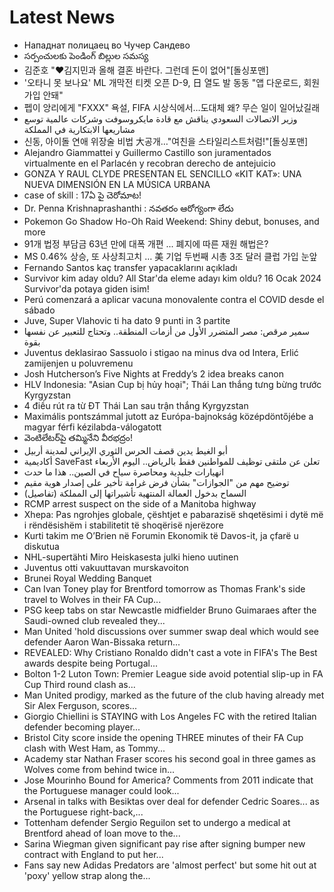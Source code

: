 # Latest News
-  Нападнат полицаец во Чучер Сандево
-  సర్పంచులకు పెండింగ్‌ బిల్లుల సమస్య
-  김준호 "♥김지민과 올해 결혼 바란다. 그런데 돈이 없어"[돌싱포맨]
-  '오타니 못 보나요' ML 개막전 티켓 오픈 D-9, 日 열도 발 동동 "앱 다운로드, 회원가입 안돼"
-  펩이 앙리에게 "FXXX" 욕설, FIFA 시상식에서…도대체 왜? 무슨 일이 일어났길래
-  وزير الاتصالات السعودي يناقش مع قادة مايكروسوفت وشركات عالمية توسع مشاريعها الابتكارية في المملكة
-  신동, 아이돌 연애 위장술 비법 大공개…"여친을 스타일리스트처럼!"[돌싱포맨]
-  Alejandro Giammattei y Guillermo Castillo son juramentados virtualmente en el Parlacén y recobran derecho de antejuicio
-  GONZA Y RAUL CLYDE PRESENTAN EL SENCILLO «KIT KAT»: UNA NUEVA DIMENSIÓN EN LA MÚSICA URBANA
-  case of skill : 17ఏ పై చెరోమాట!
-  Dr. Penna Krishnaprashanthi : నవతరం ఆరోగ్యంగా లేదు
-  Pokemon Go Shadow Ho-Oh Raid Weekend: Shiny debut, bonuses, and more
-  91개 법정 부담금 63년 만에 대폭 개편 ... 폐지에 따른 재원 해법은?
-  MS 0.46% 상승, 또 사상최고치 … 美 기업 두번째 시총 3조 달러 클럽 가입 눈앞
-  Fernando Santos kaç transfer yapacaklarını açıkladı
-  Survivor kim aday oldu? All Star'da eleme adayı kim oldu? 16 Ocak 2024 Survivor'da potaya giden isim!
-  Perú comenzará a aplicar vacuna monovalente contra el COVID desde el sábado
-  Juve, Super Vlahovic ti ha dato 9 punti in 3 partite
-  سمير مرقص: مصر المتضرر الأول من أزمات المنطقة.. وتحتاج للتعبير عن نفسها بقوة
-  Juventus deklasirao Sassuolo i stigao na minus dva od Intera, Erlić zamijenjen u poluvremenu
-  Josh Hutcherson’s Five Nights at Freddy’s 2 idea breaks canon
-  HLV Indonesia: "Asian Cup bị hủy hoại"; Thái Lan thắng tưng bừng trước Kyrgyzstan
-  4 điều rút ra từ ĐT Thái Lan sau trận thắng Kyrgyzstan
-  Maximális pontszámmal jutott az Európa-bajnokság középdöntőjébe a magyar férfi kézilabda-válogatott
-  వెంటిలేటర్‌పై తమ్మినేని వీరభద్రం!
-  أبو الغيط يدين قصف الحرس الثوري الإيراني لمدينة أربيل
-  أكاديمية SaveFast تعلن عن ملتقى توظيف للمواطنين فقط بالرياض.. اليوم الأربعاء
-  انهيارات جليدية ومحاصرة سياح في الصين.. هذا ما حدث
-  توضيح مهم من "الجوازات" بشأن فرض غرامة تأخير على إصدار هوية مقيم
-  السماح بدخول العمالة المنتهية تأشيراتها إلى المملكة (تفاصيل)
-  RCMP arrest suspect on the side of a Manitoba highway
-  Xhepa: Pas ngrohjes globale, çështjet e pabarazisë shqetësimi i dytë më i rëndësishëm i stabilitetit të shoqërisë njerëzore
-  Kurti takim me O’Brien në Forumin Ekonomik të Davos-it, ja çfarë u diskutua
-  NHL-supertähti Miro Heiskasesta julki hieno uutinen
-  Juventus otti vakuuttavan murskavoiton
-  Brunei Royal Wedding Banquet
-  Can Ivan Toney play for Brentford tomorrow as Thomas Frank's side travel to Wolves in their FA Cup...
-  PSG keep tabs on star Newcastle midfielder Bruno Guimaraes after the Saudi-owned club revealed they...
-  Man United 'hold discussions over summer swap deal which would see defender Aaron Wan-Bissaka return...
-  REVEALED: Why Cristiano Ronaldo didn't cast a vote in FIFA's The Best awards despite being Portugal...
-  Bolton 1-2 Luton Town: Premier League side avoid potential slip-up in FA Cup Third round clash as...
-  Man United prodigy, marked as the future of the club having already met Sir Alex Ferguson, scores...
-  Giorgio Chiellini is STAYING with Los Angeles FC with the retired Italian defender becoming player...
-  Bristol City score inside the opening THREE minutes of their FA Cup clash with West Ham, as Tommy...
-  Academy star Nathan Fraser scores his second goal in three games as Wolves come from behind twice in...
-  Jose Mourinho Bound for America? Comments from 2011 indicate that the Portuguese manager could look...
-  Arsenal in talks with Besiktas over deal for defender Cedric Soares... as the Portuguese right-back,...
-  Tottenham defender Sergio Reguilon set to undergo a medical at Brentford ahead of loan move to the...
-  Sarina Wiegman given significant pay rise after signing bumper new contract with England to put her...
-  Fans say new Adidas Predators are 'almost perfect' but some hit out at 'poxy' yellow strap along the...
